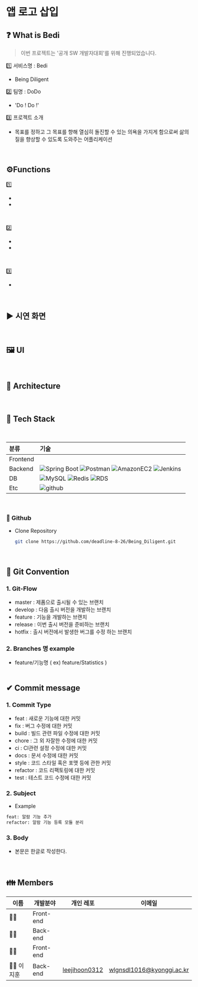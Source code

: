 # 앱 로고 삽입

## **❓ What is Bedi**

> 이번 프로젝트는 '공개 SW 개발자대회'를 위해 진행되었습니다.

1️⃣ 서비스명 : Bedi

- Being Diligent


2️⃣ 팀명 : DoDo

- 'Do ! Do !'

3️⃣ 프로젝트 소개

- 목표를 정하고 그 목표를 향해 열심히 돌진할 수 있는 의욕을 가지게 함으로써 삶의 질을 향상할 수 있도록 도와주는 어플리케이션



<br>

## **⚙Functions**

1️⃣ 

- 
- 
<br>

2️⃣ 

- 
- 

<br>

3️⃣ 

- 

<br>

## **▶️ 시연 화면**

<br>

## **🖼 UI**

     
<br>

## **👷 Architecture**


<br>

## **🔨 Tech Stack**

<br>

| 분류          | 기술                                                                                                                                                                                                                                                                                                                                                                                                                                                                                       |
| :------------ | :----------------------------------------------------------------------------------------------------------------------------------------------------------------------------------------------------------------------------------------------------------------------------------------------------------------------------------------------------------------------------------------------------------------------------------------------------------------------------------------- |
| Frontend   |                                                                                                              |
| Backend   | ![Spring Boot](https://img.shields.io/badge/Spring%20Boot-6DB33F?logo=SpringBoot&logoColor=white) ![Postman](https://img.shields.io/badge/Postman-FF6C37?logo=Postman&logoColor=white) ![AmazonEC2](https://img.shields.io/badge/Amazon%20EC2-FF9900?logo=AmazonEC2&logoColor=white)   ![Jenkins](https://img.shields.io/badge/Jenkins-D24939?logo=Jenkins&logoColor=white)   ![]()   |
| DB |  ![MySQL](https://img.shields.io/badge/MySQL-4479A1?logo=MySQL&logoColor=white)  ![Redis](https://img.shields.io/badge/Redis-DC382D?logo=Redis&logoColor=white) ![RDS](https://img.shields.io/badge/Amazon%20RDS-527FFF?logo=AmazonRDS&logoColor=white) |
| Etc           | ![github](https://img.shields.io/badge/GitHub-181717?logo=GitHub&logoColor=white) ![]()  |
<br>


### **🔗 Github**

- Clone Repository

  ```bash
  git clone https://github.com/deadline-8-26/Being_Diligent.git
  ```

<br>

## **📌 Git Convention**

### 1. Git-Flow

- master : 제품으로 출시될 수 있는 브랜치
- develop : 다음 출시 버전을 개발하는 브랜치
- feature : 기능을 개발하는 브랜치
- release : 이번 출시 버전을 준비하는 브랜치
- hotfix : 출시 버전에서 발생한 버그를 수정 하는 브랜치

### 2. Branches 명 example

- feature/기능명 ( ex) feature/Statistics )  
  <br>

## **✔ Commit message**

### 1. Commit Type

- feat : 새로운 기능에 대한 커밋
- fix : 버그 수정에 대한 커밋
- build : 빌드 관련 파일 수정에 대한 커밋
- chore : 그 외 자잘한 수정에 대한 커밋
- ci : CI관련 설정 수정에 대한 커밋
- docs : 문서 수정에 대한 커밋
- style : 코드 스타일 혹은 포맷 등에 관한 커밋
- refactor : 코드 리팩토링에 대한 커밋
- test : 테스트 코드 수정에 대한 커밋

### 2. Subject

- Example

```xml
feat: 알람 기능 추가
refactor: 알람 기능 등록 모듈 분리
```

### 3. Body

- 본문은 한글로 작성한다.

<br>

## **👪 Members**

| 이름     | 개발분야  | 개인 레포                                         | 이메일                    |
| -------- | --------- | ------------------------------------------------- | ------------------------- |
| 👩‍💻 | Front-end |          |       |
| 👩‍💻 | Back-end  |                   |        |
| 👩‍💻 | Front-end |            |         |
| 🧙‍♂️ 이지훈 | Back-end  | [leejihoon0312](https://github.com/leejihoon0312) | wlgnsdl1016@kyonggi.ac.kr |


